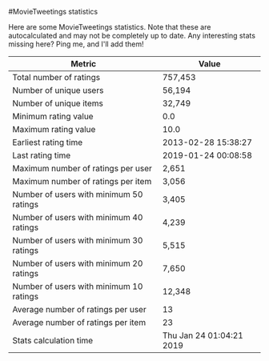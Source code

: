 #MovieTweetings statistics

Here are some MovieTweetings statistics. Note that these are autocalculated and may not be completely up to date. Any interesting stats missing here? Ping me, and I'll add them!

Metric | Value
--- | ---
Total number of ratings                 | 757,453
Number of unique users                  | 56,194
Number of unique items                  | 32,749
Minimum rating value                    | 0.0
Maximum rating value                    | 10.0
Earliest rating time                    | 2013-02-28 15:38:27
Last rating time                        | 2019-01-24 00:08:58
Maximum number of ratings per user      | 2,651
Maximum number of ratings per item      | 3,056
Number of users with minimum 50 ratings | 3,405
Number of users with minimum 40 ratings | 4,239
Number of users with minimum 30 ratings | 5,515
Number of users with minimum 20 ratings | 7,650
Number of users with minimum 10 ratings | 12,348
Average number of ratings per user      | 13
Average number of ratings per item      | 23
Stats calculation time                  | Thu Jan 24 01:04:21 2019

